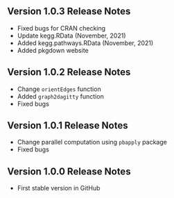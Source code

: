 ## Version 1.0.3 Release Notes
- Fixed bugs for CRAN checking
- Update kegg.RData (November, 2021)
- Added kegg.pathways.RData (November, 2021)
- Added pkgdown website

## Version 1.0.2 Release Notes
- Change `orientEdges` function
- Added `graph2dagitty` function
- Fixed bugs

## Version 1.0.1 Release Notes
- Change parallel computation using `pbapply` package
- Fixed bugs 

## Version 1.0.0 Release Notes
- First stable version in GitHub

